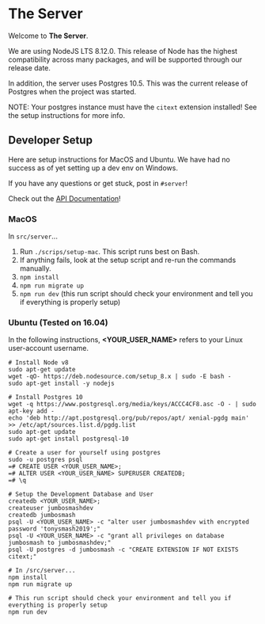 # The Server

Welcome to __The Server__.

We are using NodeJS LTS 8.12.0. This release of Node has the highest compatibility across many packages, and will be supported through our release date.

In addition, the server uses Postgres 10.5. This was the current release of Postgres when the project was started.

NOTE: Your postgres instance must have the `citext` extension installed! See the setup instructions for more info.

## Developer Setup

Here are setup instructions for MacOS and Ubuntu. We have had no success as of yet setting up a dev env on Windows.

If you have any questions or get stuck, post in `#server`!

Check out the [API Documentation](docs)!

### MacOS
In `src/server`...
1. Run `./scrips/setup-mac`. This script runs best on Bash.
2. If anything fails, look at the setup script and re-run the commands manually.
3. `npm install`
4. `npm run migrate up`
5. `npm run dev` (this run script should check your environment and tell you if everything is properly setup)

### Ubuntu (Tested on 16.04)

In the following instructions, __<YOUR_USER_NAME>__ refers to your Linux user-account username.

```
# Install Node v8
sudo apt-get update
wget -qO- https://deb.nodesource.com/setup_8.x | sudo -E bash -
sudo apt-get install -y nodejs

# Install Postgres 10
wget -q https://www.postgresql.org/media/keys/ACCC4CF8.asc -O - | sudo apt-key add -
echo 'deb http://apt.postgresql.org/pub/repos/apt/ xenial-pgdg main' >> /etc/apt/sources.list.d/pgdg.list
sudo apt-get update
sudo apt-get install postgresql-10

# Create a user for yourself using postgres
sudo -u postgres psql
=# CREATE USER <YOUR_USER_NAME>;
=# ALTER USER <YOUR_USER_NAME> SUPERUSER CREATEDB;
=# \q

# Setup the Development Database and User
createdb <YOUR_USER_NAME>;
createuser jumbosmashdev
createdb jumbosmash
psql -U <YOUR_USER_NAME> -c "alter user jumbosmashdev with encrypted password 'tonysmash2019';"
psql -U <YOUR_USER_NAME> -c "grant all privileges on database jumbosmash to jumbosmashdev;"
psql -U postgres -d jumbosmash -c "CREATE EXTENSION IF NOT EXISTS citext;"

# In /src/server...
npm install
npm run migrate up

# This run script should check your environment and tell you if everything is properly setup
npm run dev
```
